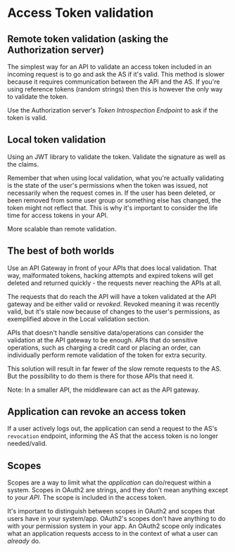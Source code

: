 # Access Token validation

## Remote token validation (asking the Authorization server)
The simplest way for an API to validate an access token included in an incoming request is to go and ask the AS if it's valid. This method is slower because it requires communication between the API and the AS. If you're using reference tokens (random strings) then this is however the only way to validate the token.

Use the Authorization server's _Token Introspection Endpoint_ to ask if the token is valid.

## Local token validation
Using an JWT library to validate the token. Validate the signature as well as the claims.

Remember that when using local validation, what you're actually validating is the state of the user's permissions when the token was issued, not necessarily when the request comes in. If the user has been deleted, or been removed from some user group or something else has changed, the token might not reflect that. This is why it's important to consider the life time for access tokens in your API.

More scalable than remote validation.

## The best of both worlds
Use an API Gateway in front of your APIs that does local validation. That way, malformated tokens, hacking attempts and expired tokens will get deleted and returned quickly - the requests never reaching the APIs at all.

The requests that do reach the API will have a token validated at the API gateway and be either valid or _revoked_. Revoked meaning it was recently valid, but it's stale now because of changes to the user's permissions, as exemplified above in the Local validation section.

APIs that doesn't handle sensitive data/operations can consider the validation at the API gateway to be enough. APIs that do sensitive operations, such as charging a credit card or placing an order, can individually perform remote validation of the token for extra security.

This solution will result in far fewer of the slow remote requests to the AS. But the possibility to do them is there for those APIs that need it. 

Note: In a smaller API, the middleware can act as the API gateway.

## Application can revoke an access token
If a user actively logs out, the application can send a request to the AS's `revocation` endpoint, informing the AS that the access token is no longer needed/valid.

## Scopes
Scopes are a way to limit what the _application_ can do/request within a system. Scopes in OAuth2 are strings, and they don't mean anything except to _your API_. The scope is included in the access token.

It's important to distinguish between scopes in OAuth2 and scopes that users have in your system/app. OAuth2's scopes don't have anything to do with your permission system in your app. An OAuth2 scope only indicates what an application requests access to in the context of what a user can _already_ do.
